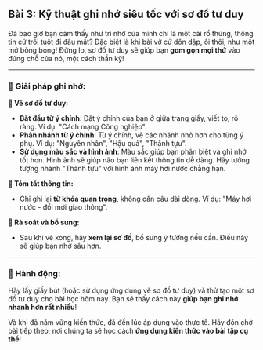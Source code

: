 ## Bài 3: Kỹ thuật ghi nhớ siêu tốc với sơ đồ tư duy

Đã bao giờ bạn cảm thấy như trí nhớ của mình chỉ là một cái rổ thủng, thông tin cứ trôi tuột đi đâu mất? Đặc biệt là khi bài vở cứ dồn dập, ôi thôi, như một mớ bòng bong! Đừng lo, sơ đồ tư duy sẽ giúp bạn **gom gọn mọi thứ** vào đúng chỗ của nó, một cách thần kỳ!

---

### 📌 Giải pháp ghi nhớ:

**🔹 Vẽ sơ đồ tư duy:**
- **Bắt đầu từ ý chính**: Đặt ý chính của bạn ở giữa trang giấy, viết to, rõ ràng. Ví dụ: "Cách mạng Công nghiệp".
- **Phân nhánh từ ý chính**: Từ ý chính, vẽ các nhánh nhỏ hơn cho từng ý phụ. Ví dụ: "Nguyên nhân", "Hậu quả", "Thành tựu".
- **Sử dụng màu sắc và hình ảnh**: Màu sắc giúp bạn phân biệt và ghi nhớ tốt hơn. Hình ảnh sẽ giúp não bạn liên kết thông tin dễ dàng. Hãy tưởng tượng nhánh "Thành tựu" với hình ảnh máy hơi nước chẳng hạn.

**🔹 Tóm tắt thông tin:**  
- Chỉ ghi lại **từ khóa quan trọng**, không cần câu dài dòng. Ví dụ: "Máy hơi nước - đổi mới giao thông".

**🔹 Rà soát và bổ sung:**  
- Sau khi vẽ xong, hãy **xem lại sơ đồ**, bổ sung ý tưởng nếu cần. Điều này sẽ giúp bạn nhớ sâu hơn.

---

### 🚀 Hành động:

Hãy lấy giấy bút (hoặc sử dụng ứng dụng vẽ sơ đồ tư duy) và thử tạo một sơ đồ tư duy cho bài học hôm nay. Bạn sẽ thấy cách này **giúp bạn ghi nhớ nhanh hơn rất nhiều**!

Và khi đã nắm vững kiến thức, đã đến lúc áp dụng vào thực tế. Hãy đón chờ bài tiếp theo, nơi chúng ta sẽ học cách **ứng dụng kiến thức vào bài tập cụ thể**!